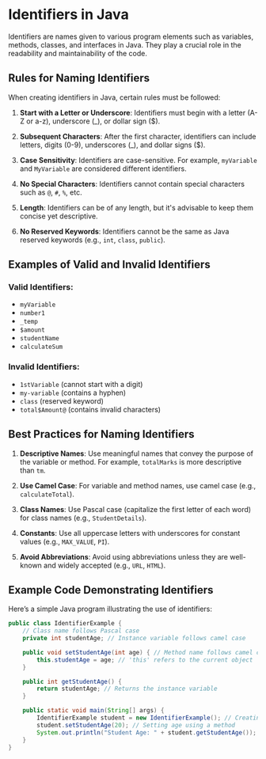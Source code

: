 # Identifiers in Java

Identifiers are names given to various program elements such as variables, methods, classes, and interfaces in Java. They play a crucial role in the readability and maintainability of the code.

## Rules for Naming Identifiers

When creating identifiers in Java, certain rules must be followed:

1. **Start with a Letter or Underscore**: Identifiers must begin with a letter (A-Z or a-z), underscore (_), or dollar sign ($).
   
2. **Subsequent Characters**: After the first character, identifiers can include letters, digits (0-9), underscores (_), and dollar signs ($).

3. **Case Sensitivity**: Identifiers are case-sensitive. For example, `myVariable` and `MyVariable` are considered different identifiers.

4. **No Special Characters**: Identifiers cannot contain special characters such as `@`, `#`, `%`, etc.

5. **Length**: Identifiers can be of any length, but it's advisable to keep them concise yet descriptive.

6. **No Reserved Keywords**: Identifiers cannot be the same as Java reserved keywords (e.g., `int`, `class`, `public`).

## Examples of Valid and Invalid Identifiers

### Valid Identifiers:
- `myVariable`
- `number1`
- `_temp`
- `$amount`
- `studentName`
- `calculateSum`

### Invalid Identifiers:
- `1stVariable` (cannot start with a digit)
- `my-variable` (contains a hyphen)
- `class` (reserved keyword)
- `total$Amount@` (contains invalid characters)
  
## Best Practices for Naming Identifiers

1. **Descriptive Names**: Use meaningful names that convey the purpose of the variable or method. For example, `totalMarks` is more descriptive than `tm`.

2. **Use Camel Case**: For variable and method names, use camel case (e.g., `calculateTotal`).

3. **Class Names**: Use Pascal case (capitalize the first letter of each word) for class names (e.g., `StudentDetails`).

4. **Constants**: Use all uppercase letters with underscores for constant values (e.g., `MAX_VALUE`, `PI`).

5. **Avoid Abbreviations**: Avoid using abbreviations unless they are well-known and widely accepted (e.g., `URL`, `HTML`).

## Example Code Demonstrating Identifiers

Here’s a simple Java program illustrating the use of identifiers:

```java
public class IdentifierExample {
    // Class name follows Pascal case
    private int studentAge; // Instance variable follows camel case

    public void setStudentAge(int age) { // Method name follows camel case
        this.studentAge = age; // 'this' refers to the current object
    }

    public int getStudentAge() {
        return studentAge; // Returns the instance variable
    }

    public static void main(String[] args) {
        IdentifierExample student = new IdentifierExample(); // Creating an object
        student.setStudentAge(20); // Setting age using a method
        System.out.println("Student Age: " + student.getStudentAge()); // Printing age
    }
}
